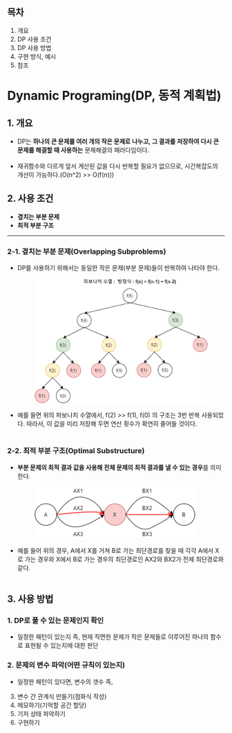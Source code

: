 ## 목차

1. 개요
2. DP 사용 조건
3. DP 사용 방법
4. 구현 방식, 예시
5. 참조

# Dynamic Programing(DP, 동적 계획법)
## 1. 개요
- DP는 **하나의 큰 문제를 여러 개의 작은 문제로 나누고, 그 결과를 저장하여 다시 큰 문제를 해결할 때 사용하는** 문제해결의 패러다임이다.<br><br>
- 재귀함수와 다르게 앞서 계산된 값을 다시 반복할 필요가 없으므로, 시간복잡도의 개선이 가능하다.(O(n^2) >> O(f(n)))
## 2. 사용 조건
- **곂치는 부분 문제**
- **최적 부분 구조**
---
### 2-1. 곂치는 부분 문제(Overlapping Subproblems)
- DP를 사용하기 위해서는 동일한 작은 문제(부분 문제)들이 반복하여 나타야 한다.<br>
    <figure>
    <img src="./images/pabonachi.png">
    </figure>
- 예를 들면 위의 파보나치 수열에서, f(2) >> f(1), f(0) 의 구조는 3번 반복 사용되었다. 따라서, 이 값을 미리 저장해 두면 연산 횟수가 확연히 줄어들 것이다.<br><br>
### 2-2. 최적 부분 구조(Optimal Substructure)
- **부분 문제의 최적 결과 값을 사용해 전체 문제의 최적 결과를 낼 수 있는 경우**를 의미한다.<br>
    <figure>
    <img src="./images/fastroute.png">
    </figure>
- 예를 들어 위의 경우, A에서 X를 거쳐 B로 가는 최단경로를 찾을 때 각각 A에서 X로 가는 경우와 X에서 B로 가는 경우의 최단경로인 AX2와 BX2가 전체 최단경로와 같다.<br><br>
## 3. 사용 방법
### 1. DP로 풀 수 있는 문제인지 확인
- 일정한 패턴이 있는지 즉, 현재 직면한 문제가 작은 문제들로 이루어진 하나의 함수로 표현될 수 있는지에 대한 판단
### 2. 문제의 변수 파악(어떤 규칙이 있는지)
- 일정한 패턴이 있다면, 변수의 갯수 즉, 
3. 변수 간 관계식 만들기(점화식 작성)
4. 메모하기(기억할 공간 할당)
5. 기저 상태 파악하기
6. 구현하기
